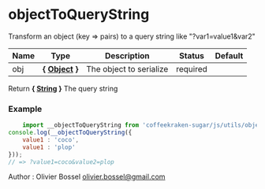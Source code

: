 # objectToQueryString

Transform an object (key => pairs) to a query string like "?var1=value1&var2"


Name  |  Type  |  Description  |  Status  |  Default
------------  |  ------------  |  ------------  |  ------------  |  ------------
obj  |  **{ [Object](https://developer.mozilla.org/fr/docs/Web/JavaScript/Reference/Objets_globaux/Object) }**  |  The object to serialize  |  required  |

Return **{ [String](https://developer.mozilla.org/fr/docs/Web/JavaScript/Reference/Objets_globaux/String) }** The query string

### Example
```js
	import __objectToQueryString from 'coffeekraken-sugar/js/utils/object/objectToQueryString'
console.log(__objectToQueryString({
	value1 : 'coco',
	value1 : 'plop'
}));
// => ?value1=coco&value2=plop
```
Author : Olivier Bossel <olivier.bossel@gmail.com>